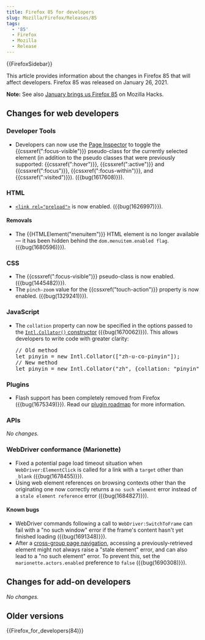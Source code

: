 ```yaml
---
title: Firefox 85 for developers
slug: Mozilla/Firefox/Releases/85
tags:
  - '85'
  - Firefox
  - Mozilla
  - Release
---
```

<p>{{FirefoxSidebar}}</p>

<p>This article provides information about the changes in Firefox 85 that will affect developers. Firefox 85 was released on January 26, 2021.</p>

<div class="note">
  <p><strong>Note:</strong> See also <a href="https://hacks.mozilla.org/2021/01/january-brings-us-firefox-85/">January brings us Firefox 85</a> on Mozilla Hacks.</p>
</div>

<h2 id="Changes_for_web_developers">Changes for web developers</h2>

<h3 id="Developer_Tools">Developer Tools</h3>

<ul>
  <li>Developers can now use the <a href="/en-US/docs/Tools/Page_Inspector/How_to/Examine_and_edit_CSS#viewing_common_pseudo-classes">Page Inspector</a> to toggle the {{cssxref(":focus-visible")}} pseudo-class for the currently selected element (in addition to the pseudo classes that were previously supported: {{cssxref(":hover")}}, {{cssxref(":active")}} and {{cssxref(":focus")}}, {{cssxref(":focus-within")}}, and {{cssxref(":visited")}}). ({{bug(1617608)}}).</li>
</ul>

<h3 id="HTML">HTML</h3>

<ul>
  <li><a href="/en-US/docs/Web/HTML/Link_types/preload"><code>&lt;link rel="preload"&gt;</code></a> is now enabled. ({{bug(1626997)}}).</li>
</ul>

<h4 id="Removals_2">Removals</h4>

<ul>
  <li>The {{HTMLElement("menuitem")}} HTML element is no longer available — it has been hidden behind the <code>dom.menuitem.enabled flag</code>. ({{bug(1680596)}}). </li>
</ul>

<h3 id="CSS">CSS</h3>

<ul>
  <li>The {{cssxref(":focus-visible")}} pseudo-class is now enabled. ({{bug(1445482)}}). </li>
  <li>The <code>pinch-zoom</code> value for the {{cssxref("touch-action")}} property is now enabled. ({{bug(1329241)}}). </li>
</ul>

<h3 id="JavaScript">JavaScript</h3>

<ul>
  <li>
    The <code>collation</code> property can now be specified in the options passed to the <a href="/en-US/docs/Web/JavaScript/Reference/Global_Objects/Intl/Collator/Collator"><code>Intl.Collator()</code> constructor</a> ({{bug(1670062)}}). This allows developers to write code with greater clarity:
    <pre class="brush: js">
// Old method
let pinyin = new Intl.Collator(["zh-u-co-pinyin"]);
// New method
let pinyin = new Intl.Collator("zh", {collation: "pinyin"});</pre>
  </li>
 </ul>

<h3 id="Security">Plugins</h3>

<ul>
  <li>Flash support has been completely removed from Firefox ({{bug(1675349)}}). Read our <a href="/en-US/docs/Plugins/Roadmap#schedule">plugin roadmap</a> for more information.</li>
</ul>

<h3 id="APIs">APIs</h3>

<p><em>No changes.</em></p>

<h3 id="WebDriver_conformance_Marionette">WebDriver conformance (Marionette)</h3>
<ul>
  <li>Fixed a potential page load timeout situation when <code>WebDriver:ElementClick</code>
    is called for a link with a <code>target</code> other than <code>_blank</code> ({{bug(1678455)}}).</li>
  <li>Using web element references on browsing contexts other than the originating one now correctly returns a <code>no such element</code> error instead of a <code>stale element reference</code> error ({{bug(1684827)}}).</li>
</ul>

<h4 id="WebDriver_known_bugs">Known bugs</h4>

<ul>
  <li>WebDriver commands following a call to <code>WebDriver:SwitchToFrame</code> can fail with a "no such window" error if the frame's content hasn't yet finished loading ({{bug(1691348)}}).</li>

  <li>After a <a href="https://firefox-source-docs.mozilla.org/dom/navigation/nav_replace.html#cross-group-navigations">cross-group page navigation</a>, accessing a previously-retrieved element might not always raise a "stale element" error, and can also lead to a "no such element" error. To prevent this, set the <code>marionette.actors.enabled</code> preference to <code>false</code> ({{bug(1690308)}}).</li>
</ul>

<h2 id="Changes_for_add-on_developers">Changes for add-on developers</h2>

<p><em>No changes.</em></p>

<h2 id="Older_versions">Older versions</h2>

<p>{{Firefox_for_developers(84)}}</p>
